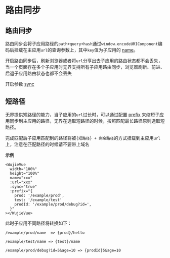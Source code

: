 # 路由同步
## 路由同步

路由同步会将子应用路径的`path+query+hash`通过`window.encodeURIComponent`编码后挂载在主应用`url`的查询参数上，其中`key`值为子应用的 [name](/api/startApp.html#name)。

开启路由同步后，刷新浏览器或者将`url`分享出去子应用的路由状态都不会丢失，当一个页面存在多个子应用时无界支持所有子应用路由同步，浏览器刷新、前进、后退子应用路由状态也都不会丢失

开启参数 [sync](/api/startApp.html#sync)

## 短路径

无界提供短路径的能力，当子应用的`url`过长时，可以通过配置 [prefix](/api/startApp.html#prefix) 来缩短子应用同步到主应用的路径，无界在选取短路径的时候，按照匹配最长路径原则选取短路径。

完成匹配后子应用匹配到的路径将被`{短路径} + 剩余路径`的方式挂载到主应用`url`上，注意在匹配路径的时候请不要带上域名

**示例**

```vue
<WujieVue
  width="100%"
  height="100%"
  name="xxx"
  :url="xxx"
  :sync="true"
  :prefix="{
    prod: '/example/prod',
    test: '/example/test'
    prodId: '/example/prod/debug?id=',
  }"
></WujieVue>

```

此时子应用不同路径将转换如下：

```
/example/prod/name  => {prod}/hello

/example/test/name => {test}/name

/example/prod/debug?id=5&age=10 => {prodId}5&age=10
```
